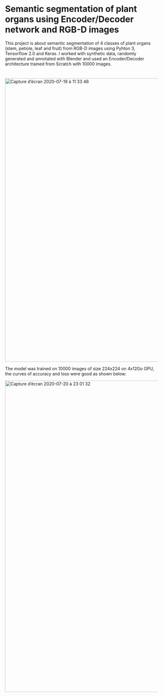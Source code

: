 # Semantic segmentation of plant organs using Encoder/Decoder network and RGB-D images



This project is about semantic segmentation of 4 classes of plant organs (stem, petiole, leaf and fruit) from RGB-D images using Pyhton 3, Tensorflow 2.0 and Keras. I worked with synthetic data, randomly generated and annotated with Blender and used an Encoder/Decoder architecture trained from Scratch with 10000 images.







#
<img width="931" alt="Capture d’écran 2020-07-19 à 11 33 46" src="https://user-images.githubusercontent.com/62508367/87871785-c46c9200-c9b3-11ea-8ae5-21af796d4697.png">

The model was trained on 10000 images of size 224x224 on 4x12Go GPU, the curves of accuracy and loss were good as shown below:

<img width="1023" alt="Capture d’écran 2020-07-20 à 23 01 32" src="https://user-images.githubusercontent.com/62508367/87986152-ffb6b000-cadc-11ea-9552-5ed4d089f65f.png">
